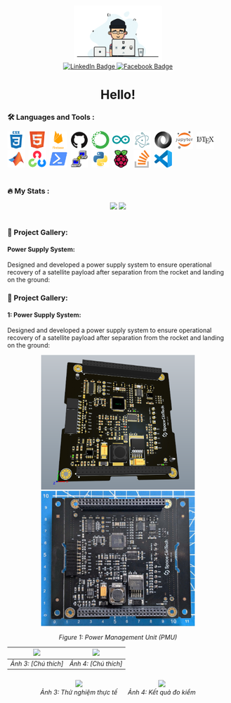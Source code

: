 <div id="header" align="center">
  <img src="./coding.gif" width="200"/>
  
  <div id="badges">
    <a href="https://www.linkedin.com/in/gnuh932">
      <img src="https://img.shields.io/badge/LinkedIn-blue?style=for-the-badge&logo=linkedin&logoColor=white" alt="LinkedIn Badge"/>
    </a>
    <a href="https://www.facebook.com/gnuh202">
      <img src="https://img.shields.io/badge/facebook-blue?style=for-the-badge&logo=facebook&logoColor=white" alt="Facebook Badge"/>
    </a>
  </div>
  
  <img src="https://komarev.com/ghpvc/?username=gnuh202&style=flat-square&color=blue" alt="" style="display: block; margin: 0 auto;"/>
</div>

<h1 align="center">Hello!</h1>

### :hammer_and_wrench: Languages and Tools :
<div>
  <img src="https://github.com/devicons/devicon/blob/master/icons/css3/css3-plain-wordmark.svg"  title="CSS3" alt="CSS" width="40" height="40"/>&nbsp;
  <img src="https://github.com/devicons/devicon/blob/master/icons/html5/html5-original.svg" title="HTML5" alt="HTML" width="40" height="40"/>&nbsp;
  <img src="https://github.com/devicons/devicon/blob/master/icons/firebase/firebase-plain-wordmark.svg" title="Firebase" alt="Firebase" width="40"height="40"/>&nbsp;
  <img src="https://github.com/devicons/devicon/blob/master/icons/github/github-original.svg" title="Github" **alt="Github" width="40" height="40"/>&nbsp;
  <img src="https://github.com/devicons/devicon/blob/master/icons/anaconda/anaconda-original.svg" title="Anaconda" **alt="Anaconda" width="40" height="40"/>&nbsp;
  <img src="https://github.com/devicons/devicon/blob/master/icons/arduino/arduino-original.svg" title="Arduino" **alt="Arduino" width="40" height="40"/>&nbsp;
  <img src="https://github.com/devicons/devicon/blob/master/icons/electron/electron-original.svg" title="Electronic" **alt="Electronic" width="40" height="40"/>&nbsp;
  <img src="https://github.com/devicons/devicon/blob/master/icons/json/json-original.svg" title="Json" **alt="Json" width="40" height="40"/>&nbsp;
  <img src="https://github.com/devicons/devicon/blob/master/icons/jupyter/jupyter-original-wordmark.svg" title="Jupyter" **alt="Jupyter" width="40" height="40"/>&nbsp;
  <img src="https://github.com/devicons/devicon/blob/master/icons/latex/latex-original.svg" title="Latex" **alt="Latex" width="40" height="40"/>&nbsp;
  <img src="https://github.com/devicons/devicon/blob/master/icons/matlab/matlab-original.svg" title="Matlab" **alt="Matlab" width="40" height="40"/>&nbsp;
  <img src="https://github.com/devicons/devicon/blob/master/icons/opencv/opencv-original.svg" title="OpenCV" **alt="OpenCV" width="40" height="40"/>&nbsp;
  <img src="https://github.com/devicons/devicon/blob/master/icons/powershell/powershell-original.svg" title="powershell" **alt="powershell" width="40" height="40"/>&nbsp;
  <img src="https://github.com/devicons/devicon/blob/master/icons/putty/putty-original.svg" title="putty" **alt="putty" width="40" height="40"/>&nbsp;
  <img src="https://github.com/devicons/devicon/blob/master/icons/python/python-original.svg" title="python" **alt="python" width="40" height="40"/>&nbsp;
  <img src="https://github.com/devicons/devicon/blob/master/icons/raspberrypi/raspberrypi-original.svg" title="raspberrypi" **alt="raspberrypi" width="40" height="40"/>&nbsp;
  <img src="https://github.com/devicons/devicon/blob/master/icons/stackoverflow/stackoverflow-original.svg" title="stackoverflow" **alt="stackoverflow" width="40" height="40"/>&nbsp;
  <img src="https://github.com/devicons/devicon/blob/master/icons/vscode/vscode-original.svg" title="vscode" **alt="vscode" width="40" height="40"/>&nbsp;
</div>

<h1 align="center"></h1>

### :fire: My Stats :
<p align="center">
  <img src="https://github-readme-stats.vercel.app/api/top-langs/?username=gnuh202&layout=compact&theme=radical" />
  <img src="https://github-readme-stats.vercel.app/api?username=gnuh202&show_icons=true&theme=radical" />
</p>

<h1 align="center"></h1>

### :camera_flash: Project Gallery:

#### Power Supply System:
Designed and developed a power supply system to ensure operational recovery of a satellite payload after separation from the rocket and landing on the ground:





### :camera_flash: Project Gallery:

#### 1: Power Supply System:
Designed and developed a power supply system to ensure operational recovery of a satellite payload after separation from the rocket and landing on the ground:

<div align="center">

  <img src="assets/PMU_A.png" width="350"/>
  <img src="assets/PMU_R.jpg" width="350"/>

  <p><em>Figure 1: Power Management Unit (PMU)</em></p>

</div>


| <img src="assets/project1-3.png" width="400"/> | <img src="assets/project1-4.png" width="400"/> |
|-----------------------------------------------|-----------------------------------------------|
| *Ảnh 3: [Chú thích]*                          | *Ảnh 4: [Chú thích]*                          |

<div align="center">
  <figure style="display:inline-block; margin:10px;">
    <img src="assets/project1-3.png" width="400"/>
    <figcaption><em>Ảnh 3: Thử nghiệm thực tế</em></figcaption>
  </figure>
  <figure style="display:inline-block; margin:10px;">
    <img src="assets/project1-4.png" width="400"/>
    <figcaption><em>Ảnh 4: Kết quả đo kiểm</em></figcaption>
  </figure>
</div>

